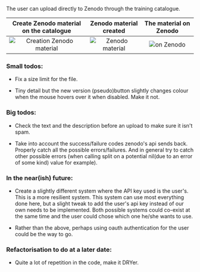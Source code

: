 The user can upload directly to Zenodo through the training catalogue.


Create Zenodo material on the catalogue                 |  Zenodo material created                   |  The material on Zenodo
:-------------------------:|:-------------------------:|:-------------------------:
![Creation Zenodo material](https://i.imgur.com/Z702A0X.png)  |  ![Zenodo material](https://i.imgur.com/0I1t2JI.png)  |  ![on Zenodo](https://i.imgur.com/E7qv7U5.png)


### Small todos:

- Fix a size limit for the file.  

- Tiny detail but the new version (pseudo)button slightly changes colour when the mouse hovers over it when disabled. Make it not.


### Big todos:

- Check the text and the description before an upload to make sure it isn't spam.

- Take into account the success/failure codes zenodo's api sends back. Properly catch all the possible errors/failures. And in general try to catch other possible errors (when calling split on a potential nil(due to an error of some kind) value for example).

### In the near(ish) future:

- Create a slightly different system where the API key used is the user's. This is a more resilient system. This system can use most everything done here, but a slight tweak to add the user's api key instead of our own needs to be implemented. Both possible systems could co-exist at the same time and the user could chose which one he/she wants to use. 

- Rather than the above, perhaps using oauth authentication for the user could be the way to go.

### Refactorisation to do at a later date:

- Quite a lot of repetition in the code, make it DRYer.


